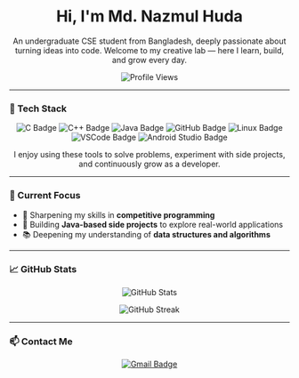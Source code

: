 <h1 align="center">Hi, I'm Md. Nazmul Huda</h1>

<p align="center">
  An undergraduate CSE student from Bangladesh, deeply passionate about turning ideas into code.  
  Welcome to my creative lab — here I learn, build, and grow every day.
</p>

<p align="center">
  <img src="https://komarev.com/ghpvc/?username=Newro37&style=flat-square&color=blue" alt="Profile Views" />
</p>

---

### 🔧 Tech Stack

<p align="center">
  <img src="https://img.shields.io/badge/C-00599C?style=for-the-badge&logo=c&logoColor=white" alt="C Badge"/>
  <img src="https://img.shields.io/badge/C++-00599C?style=for-the-badge&logo=c%2B%2B&logoColor=white" alt="C++ Badge"/>
  <img src="https://img.shields.io/badge/Java-007396?style=for-the-badge&logo=java&logoColor=white" alt="Java Badge"/>
  <img src="https://img.shields.io/badge/GitHub-181717?style=for-the-badge&logo=github&logoColor=white" alt="GitHub Badge"/>
  <img src="https://img.shields.io/badge/Linux-FCC624?style=for-the-badge&logo=linux&logoColor=black" alt="Linux Badge"/>
  <img src="https://img.shields.io/badge/VS%20Code-007ACC?style=for-the-badge&logo=visual-studio-code&logoColor=white" alt="VSCode Badge"/>
  <img src="https://img.shields.io/badge/Android%20Studio-3DDC84?style=for-the-badge&logo=android-studio&logoColor=white" alt="Android Studio Badge"/>
</p>

<p align="center">
  I enjoy using these tools to solve problems, experiment with side projects, and continuously grow as a developer.
</p>

---

### 🧠 Current Focus

- 🚀 Sharpening my skills in **competitive programming**  
- 🧩 Building **Java-based side projects** to explore real-world applications  
- 📚 Deepening my understanding of **data structures and algorithms**

---

### 📈 GitHub Stats

<p align="center">
  <img src="https://github-readme-stats.vercel.app/api?username=Newro37&show_icons=true&theme=radical" alt="GitHub Stats" />
</p>

<p align="center">
  <img src="https://github-readme-streak-stats.herokuapp.com?user=Newro37&theme=radical" alt="GitHub Streak" />
</p>

---

### 📫 Contact Me

<p align="center">
  <a href="mailto:hudamdnazmul192@gmail.com">
    <img src="https://img.shields.io/badge/Gmail-D14836?style=for-the-badge&logo=gmail&logoColor=white" alt="Gmail Badge"/>
  </a>
</p>

